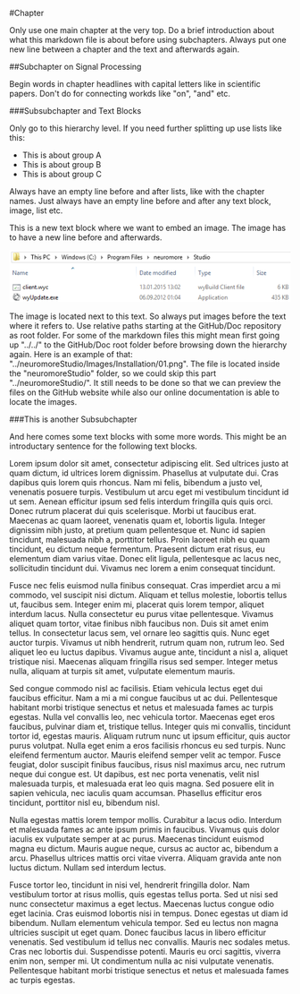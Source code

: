 #Chapter

Only use one main chapter at the very top. Do a brief introduction about what this markdown file is about before using subchapters. Always put one new line between a chapter and the text and afterwards again.

##Subchapter on Signal Processing

Begin words in chapter headlines with capital letters like in scientific papers. Don't do for connecting workds like "on", "and" etc.

###Subsubchapter and Text Blocks

Only go to this hierarchy level. If you need further splitting up use lists like this:

- This is about group A
- This is about group B
- This is about group C

Always have an empty line before and after lists, like with the chapter names. Just always have an empty line before and after any text block, image, list etc.

This is a new text block where we want to embed an image. The image has to have a new line before and afterwards.

![Extract](neuromoreStudio/Images/Installation/01.png)

The image is located next to this text. So always put images before the text where it refers to. Use relative paths starting at the GitHub/Doc repository as root folder. For some of the markdown files this might mean first going up "../../" to the GitHub/Doc root folder before browsing down the hierarchy again. Here is an example of that: "../neuromoreStudio/Images/Installation/01.png". The file is located inside the "neuromoreStudio" folder, so we could skip this part "../neuromoreStudio/". It still needs to be done so that we can preview the files on the GitHub website while also our online documentation is able to locate the images.

###This is another Subsubchapter

And here comes some text blocks with some more words. This might be an introductary sentence for the following text blocks.

Lorem ipsum dolor sit amet, consectetur adipiscing elit. Sed ultrices justo at quam dictum, id ultrices lorem dignissim. Phasellus at vulputate dui. Cras dapibus quis lorem quis rhoncus. Nam mi felis, bibendum a justo vel, venenatis posuere turpis. Vestibulum ut arcu eget mi vestibulum tincidunt id ut sem. Aenean efficitur ipsum sed felis interdum fringilla quis quis orci. Donec rutrum placerat dui quis scelerisque. Morbi ut faucibus erat. Maecenas ac quam laoreet, venenatis quam et, lobortis ligula. Integer dignissim nibh justo, at pretium quam pellentesque et. Nunc id sapien tincidunt, malesuada nibh a, porttitor tellus. Proin laoreet nibh eu quam tincidunt, eu dictum neque fermentum. Praesent dictum erat risus, eu elementum diam varius vitae. Donec elit ligula, pellentesque ac lacus nec, sollicitudin tincidunt dui. Vivamus nec lorem a enim consequat tincidunt.

Fusce nec felis euismod nulla finibus consequat. Cras imperdiet arcu a mi commodo, vel suscipit nisi dictum. Aliquam et tellus molestie, lobortis tellus ut, faucibus sem. Integer enim mi, placerat quis lorem tempor, aliquet interdum lacus. Nulla consectetur eu purus vitae pellentesque. Vivamus aliquet quam tortor, vitae finibus nibh faucibus non. Duis sit amet enim tellus. In consectetur lacus sem, vel ornare leo sagittis quis. Nunc eget auctor turpis. Vivamus ut nibh hendrerit, rutrum quam non, rutrum leo. Sed aliquet leo eu luctus dapibus. Vivamus augue ante, tincidunt a nisl a, aliquet tristique nisi. Maecenas aliquam fringilla risus sed semper. Integer metus nulla, aliquam at turpis sit amet, vulputate elementum mauris.

Sed congue commodo nisl ac facilisis. Etiam vehicula lectus eget dui faucibus efficitur. Nam a mi a mi congue faucibus ut ac dui. Pellentesque habitant morbi tristique senectus et netus et malesuada fames ac turpis egestas. Nulla vel convallis leo, nec vehicula tortor. Maecenas eget eros faucibus, pulvinar diam et, tristique tellus. Integer quis mi convallis, tincidunt tortor id, egestas mauris. Aliquam rutrum nunc ut ipsum efficitur, quis auctor purus volutpat. Nulla eget enim a eros facilisis rhoncus eu sed turpis. Nunc eleifend fermentum auctor. Mauris eleifend semper velit ac tempor. Fusce feugiat, dolor suscipit finibus faucibus, risus nisl maximus arcu, nec rutrum neque dui congue est. Ut dapibus, est nec porta venenatis, velit nisl malesuada turpis, et malesuada erat leo quis magna. Sed posuere elit in sapien vehicula, nec iaculis quam accumsan. Phasellus efficitur eros tincidunt, porttitor nisl eu, bibendum nisl.

Nulla egestas mattis lorem tempor mollis. Curabitur a lacus odio. Interdum et malesuada fames ac ante ipsum primis in faucibus. Vivamus quis dolor iaculis ex vulputate semper at ac purus. Maecenas tincidunt euismod magna eu dictum. Mauris augue neque, cursus ac auctor ac, bibendum a arcu. Phasellus ultrices mattis orci vitae viverra. Aliquam gravida ante non luctus dictum. Nullam sed interdum lectus.

Fusce tortor leo, tincidunt in nisi vel, hendrerit fringilla dolor. Nam vestibulum tortor at risus mollis, quis egestas tellus porta. Sed ut nisi sed nunc consectetur maximus a eget lectus. Maecenas luctus congue odio eget lacinia. Cras euismod lobortis nisi in tempus. Donec egestas ut diam id bibendum. Nullam elementum vehicula tempor. Sed eu lectus non magna ultricies suscipit ut eget quam. Donec faucibus lacus in libero efficitur venenatis. Sed vestibulum id tellus nec convallis. Mauris nec sodales metus. Cras nec lobortis dui. Suspendisse potenti. Mauris eu orci sagittis, viverra enim non, semper mi. Ut condimentum nulla ac nisi vulputate venenatis. Pellentesque habitant morbi tristique senectus et netus et malesuada fames ac turpis egestas.
